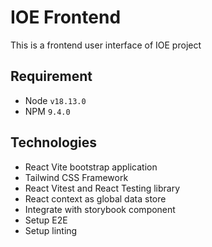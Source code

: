 # IOE Frontend

This is a frontend user interface of IOE project

## Requirement

- Node `v18.13.0`
- NPM `9.4.0`

## Technologies

- React Vite bootstrap application
- Tailwind CSS Framework
- React Vitest and React Testing library
- React context as global data store
- Integrate with storybook component
- Setup E2E
- Setup linting
